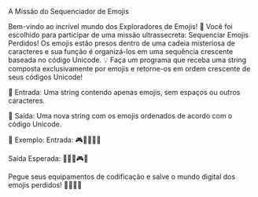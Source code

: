 A Missão do Sequenciador de Emojis


Bem-vindo ao incrível mundo dos Exploradores de Emojis! 🚀 Você foi escolhido para participar de uma missão ultrassecreta: Sequenciar Emojis Perdidos! 
Os emojis estão presos dentro de uma cadeia misteriosa de caracteres e sua função é organizá-los em uma sequência crescente baseada no código Unicode.
💡 Faça um programa que receba uma string composta exclusivamente por emojis e retorne-os em ordem crescente de seus códigos Unicode!

📝 Entrada:
Uma string contendo apenas emojis, sem espaços ou outros caracteres.

🔑 Saída:
Uma nova string com os emojis ordenados de acordo com o código Unicode.

🌟 Exemplo:
Entrada: 🎮🎲🎨🍕🎩

Saída Esperada: 🍕🎨🎩🎮🎲


Pegue seus equipamentos de codificação e salve o mundo digital dos emojis perdidos! 🌌🧑‍💻✨

